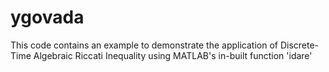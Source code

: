 # ygovada
This code contains an example to demonstrate the application of Discrete-Time Algebraic Riccati Inequality using MATLAB's in-built function 'idare'
